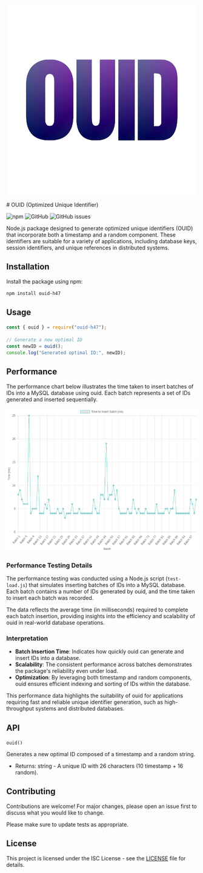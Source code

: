 <p align="center">
  <img src="./Gradient_Background__Gym_Brand__Typographic_and_Illustration_Logo__1_-removebg-preview.png" alt="OUID LOGO"/>
</p>
# OUID (Optimized Unique Identifier)

![npm](https://img.shields.io/npm/v/ouid-h47)
![GitHub](https://img.shields.io/github/license/HasanH47/ouid)
![GitHub issues](https://img.shields.io/github/issues/HasanH47/ouid)

Node.js package designed to generate optimized unique identifiers (OUID) that incorporate both a timestamp and a random component. These identifiers are suitable for a variety of applications, including database keys, session identifiers, and unique references in distributed systems.

## Installation

Install the package using npm:

```bash
npm install ouid-h47
```

## Usage

```javascript
const { ouid } = require("ouid-h47");

// Generate a new optimal ID
const newID = ouid();
console.log("Generated optimal ID:", newID);
```

## Performance

The performance chart below illustrates the time taken to insert batches of IDs into a MySQL database using ouid. Each batch represents a set of IDs generated and inserted sequentially.

![Performance Chart](./performanceChart.png)

### Performance Testing Details

The performance testing was conducted using a Node.js script (`test-load.js`) that simulates inserting batches of IDs into a MySQL database. Each batch contains a number of IDs generated by ouid, and the time taken to insert each batch was recorded.

The data reflects the average time (in milliseconds) required to complete each batch insertion, providing insights into the efficiency and scalability of ouid in real-world database operations.

### Interpretation

- **Batch Insertion Time**: Indicates how quickly ouid can generate and insert IDs into a database.
- **Scalability**: The consistent performance across batches demonstrates the package's reliability even under load.
- **Optimization**: By leveraging both timestamp and random components, ouid ensures efficient indexing and sorting of IDs within the database.

This performance data highlights the suitability of ouid for applications requiring fast and reliable unique identifier generation, such as high-throughput systems and distributed databases.

## API

`ouid()`

Generates a new optimal ID composed of a timestamp and a random string.

- Returns: string - A unique ID with 26 characters (10 timestamp + 16 random).

## Contributing

Contributions are welcome! For major changes, please open an issue first to discuss what you would like to change.

Please make sure to update tests as appropriate.

## License

This project is licensed under the ISC License - see the [LICENSE](LICENSE) file for details.
